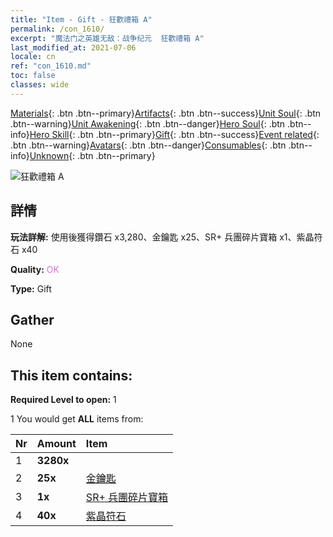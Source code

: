 ```yaml
---
title: "Item - Gift - 狂歡禮箱 A"
permalink: /con_1610/
excerpt: "魔法门之英雄无敌：战争纪元  狂歡禮箱 A"
last_modified_at: 2021-07-06
locale: cn
ref: "con_1610.md"
toc: false
classes: wide
---
```

 [Materials](/ItemsCN/){: .btn .btn--primary}[Artifacts](/ItemsCN/Artifacts/){: .btn .btn--success}[Unit Soul](/ItemsCN/UnitSoul/){: .btn .btn--warning}[Unit Awakening](/ItemsCN/UnitAwakening/){: .btn .btn--danger}[Hero Soul](/ItemsCN/HeroSoul/){: .btn .btn--info}[Hero Skill](/ItemsCN/HeroSkill/){: .btn .btn--primary}[Gift](/ItemsCN/Gift/){: .btn .btn--success}[Event related](/ItemsCN/Events/){: .btn .btn--warning}[Avatars](/ItemsCN/Avatars/){: .btn .btn--danger}[Consumables](/ItemsCN/Consumables/){: .btn .btn--info}[Unknown](/ItemsCN/Unknown/){: .btn .btn--primary}

 ![狂歡禮箱 A](/images/t/i_907226.png)

## 詳情
 **玩法詳解:** 使用後獲得鑽石 x3,280、金鑰匙 x25、SR+ 兵團碎片寶箱 x1、紫晶符石 x40

 **Quality:** <span style="color: #DA70D6">OK</span>

 **Type:** Gift

## Gather

  None

## This item contains:

 **Required Level to open:** 1

 1 You would get **ALL** items  from:

  | Nr | Amount |     Item    |
  |:---|:-------|:------------|
  | 1 |  **3280x** | <i class="fas fa-gem"/> |  | 
  | 2 |  **25x** | [金鑰匙](/cn/Items/con_783/) |  | 
  | 3 |  **1x** | [SR+ 兵團碎片寶箱](/cn/Items/con_1598/) |  | 
  | 4 |  **40x** | [紫晶符石](/cn/Items/con_720/) |  | 
